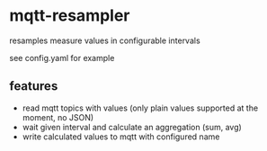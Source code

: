 # mqtt-resampler
resamples measure values in configurable intervals

see config.yaml for example

## features
* read mqtt topics with values (only plain values supported at the moment, no JSON)
* wait given interval and calculate an aggregation (sum, avg)
* write calculated values to mqtt with configured name

